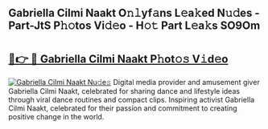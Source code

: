 ## Gabriella Cilmi Naakt O𝚗𝚕yf𝚊ns L𝚎a𝚔ed N𝚞𝚍es - Part-JtS P𝚑𝚘tos Vi𝚍𝚎o - H𝚘𝚝 Part L𝚎a𝚔s SO9Om

# <h2><a href="http://kfcfce.oniu.top/?m=Gabriella+Cilmi+Naakt">🔗👉 🔴 Gabriella Cilmi Naakt P𝚑ot𝚘𝚜 V𝚒d𝚎o</a></h2>

[![Gabriella Cilmi Naakt Nu𝚍e𝚜](https://i.imgur.com/0qMVB7G.gif)](http://kfcfce.oniu.top/?m=Gabriella+Cilmi+Naakt)
Digital media provider and amusement giver Gabriella Cilmi Naakt, celebrated for sharing dance and lifestyle ideas through viral dance routines and compact clips. Inspiring activist Gabriella Cilmi Naakt, celebrated for their passion and commitment to creating positive change in the world.  
